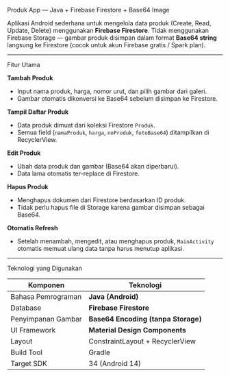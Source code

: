 Produk App — Java + Firebase Firestore + Base64 Image

Aplikasi Android sederhana untuk mengelola data produk (Create, Read, Update, Delete) menggunakan **Firebase Firestore**. Tidak menggunakan Firebase Storage — gambar produk disimpan dalam format **Base64 string** langsung ke Firestore (cocok untuk akun Firebase gratis / Spark plan).

---

Fitur Utama

**Tambah Produk**
- Input nama produk, harga, nomor urut, dan pilih gambar dari galeri.  
- Gambar otomatis dikonversi ke Base64 sebelum disimpan ke Firestore.

**Tampil Daftar Produk**
- Data produk dimuat dari koleksi Firestore `Produk`.  
- Semua field (`namaProduk`, `harga`, `noProduk`, `fotoBase64`) ditampilkan di RecyclerView.

**Edit Produk**
- Ubah data produk dan gambar (Base64 akan diperbarui).  
- Data lama otomatis ter-replace di Firestore.

**Hapus Produk**
- Menghapus dokumen dari Firestore berdasarkan ID produk.  
- Tidak perlu hapus file di Storage karena gambar disimpan sebagai Base64.

**Otomatis Refresh**
- Setelah menambah, mengedit, atau menghapus produk, `MainActivity` otomatis memuat ulang data tanpa harus menutup aplikasi.

---

Teknologi yang Digunakan

| Komponen | Teknologi |
|-----------|------------|
| Bahasa Pemrograman | **Java (Android)** |
| Database | **Firebase Firestore** |
| Penyimpanan Gambar | **Base64 Encoding (tanpa Storage)** |
| UI Framework | **Material Design Components** |
| Layout | ConstraintLayout + RecyclerView |
| Build Tool | Gradle |
| Target SDK | 34 (Android 14) |
